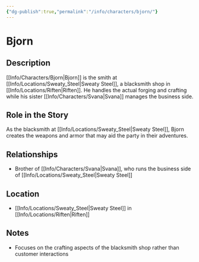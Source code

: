 ```yaml
---
{"dg-publish":true,"permalink":"/info/characters/bjorn/"}
---
```


# Bjorn

## Description
[[Info/Characters/Bjorn\|Bjorn]] is the smith at [[Info/Locations/Sweaty_Steel\|Sweaty Steel]], a blacksmith shop in [[Info/Locations/Riften\|Riften]]. He handles the actual forging and crafting while his sister [[Info/Characters/Svana\|Svana]] manages the business side.

## Role in the Story
As the blacksmith at [[Info/Locations/Sweaty_Steel\|Sweaty Steel]], Bjorn creates the weapons and armor that may aid the party in their adventures.

## Relationships
- Brother of [[Info/Characters/Svana\|Svana]], who runs the business side of [[Info/Locations/Sweaty_Steel\|Sweaty Steel]]

## Location
- [[Info/Locations/Sweaty_Steel\|Sweaty Steel]] in [[Info/Locations/Riften\|Riften]]

## Notes
- Focuses on the crafting aspects of the blacksmith shop rather than customer interactions